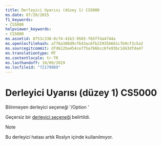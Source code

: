 ```yaml
---
title: Derleyici Uyarısı (düzey 1) CS5000
ms.date: 07/20/2015
f1_keywords:
- CS5000
helpviewer_keywords:
- CS5000
ms.assetid: 8751c338-8cf4-41b3-9565-f65ffda4744a
ms.openlocfilehash: a776a380d9cf643ac6fb22935b661cfb9cf3c5a2
ms.sourcegitcommit: dfd612ba454ce775a766bcc6fe93bc1d43dfda47
ms.translationtype: MT
ms.contentlocale: tr-TR
ms.lasthandoff: 10/09/2019
ms.locfileid: "72179889"
---
```

# <a name="compiler-warning-level-1-cs5000"></a>Derleyici Uyarısı (düzey 1) CS5000

Bilinmeyen derleyici seçeneği '/Option '

 Geçersiz bir [derleyici seçeneği](../language-reference/compiler-options/index.md) belirtildi.

> [!NOTE]
> Bu derleyici hatası artık Roslyn içinde kullanılmıyor.
